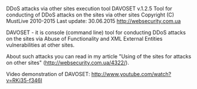 DDoS attacks via other sites execution tool
DAVOSET v.1.2.5
Tool for conducting of DDoS attacks on the sites via other sites
Copyright (C) MustLive 2010-2015
Last update: 30.06.2015
http://websecurity.com.ua

DAVOSET - it is console (command line) tool for conducting DDoS attacks on the sites via Abuse of Functionality and XML External Entities vulnerabilities at other sites.

About such attacks you can read in my article "Using of the sites for attacks on other sites" (http://websecurity.com.ua/4322/).

Video demonstration of DAVOSET: http://www.youtube.com/watch?v=RKi35-f346I
